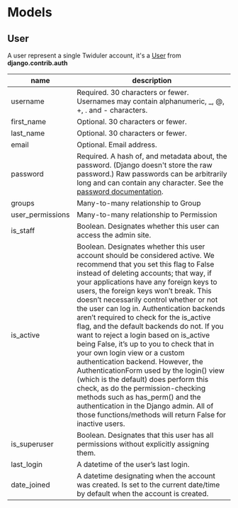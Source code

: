 # Models

## User

A user represent a single Twiduler account, it's a [User](https://docs.djangoproject.com/fr/1.9/ref/contrib/auth/#user-model) from **django.contrib.auth**

name | description
-----|------------
username | Required. 30 characters or fewer. Usernames may contain alphanumeric, _, @, +, . and - characters.
first_name | Optional. 30 characters or fewer.
last_name | Optional. 30 characters or fewer.
email | Optional. Email address.
password | Required. A hash of, and metadata about, the password. (Django doesn't store the raw password.) Raw passwords can be arbitrarily long and can contain any character. See the [password documentation](https://docs.djangoproject.com/en/1.9/topics/auth/passwords/).
groups | Many-to-many relationship to Group
user_permissions | Many-to-many relationship to Permission
is_staff | Boolean. Designates whether this user can access the admin site.
is_active | Boolean. Designates whether this user account should be considered active. We recommend that you set this flag to False instead of deleting accounts; that way, if your applications have any foreign keys to users, the foreign keys won’t break. This doesn’t necessarily control whether or not the user can log in. Authentication backends aren’t required to check for the is_active flag, and the default backends do not. If you want to reject a login based on is_active being False, it’s up to you to check that in your own login view or a custom authentication backend. However, the AuthenticationForm used by the login() view (which is the default) does perform this check, as do the permission-checking methods such as has_perm() and the authentication in the Django admin. All of those functions/methods will return False for inactive users.
is_superuser | Boolean. Designates that this user has all permissions without explicitly assigning them.
last_login | A datetime of the user’s last login.
date_joined | A datetime designating when the account was created. Is set to the current date/time by default when the account is created.
